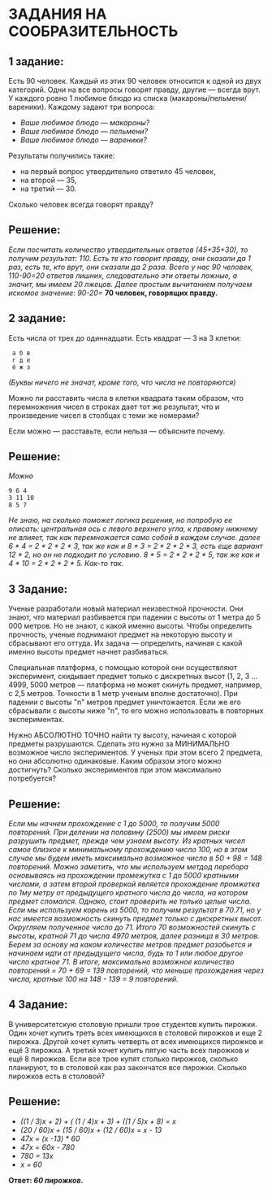 # ЗАДАНИЯ НА СООБРАЗИТЕЛЬНОСТЬ

## 1 задание:

Есть 90 человек. Каждый из этих 90 человек относится к одной из двух категорий. Одни на все вопросы говорят правду, другие — всегда врут. У каждого ровно 1 любимое блюдо из списка (макароны/пельмени/вареники). Каждому задают три вопроса:
* *Ваше любимое блюдо — макароны?*
* *Ваше любимое блюдо — пельмени?*
* *Ваше любимое блюдо — вареники?*

Результаты получились такие:

* на первый вопрос утвердительно ответило 45 человек,
* на второй — 35,
* на третий — 30.

Сколько человек всегда говорят правду?

## Решение:

*Если посчитать количество утвердительных ответов (45+35+30), то получим результат: 110. Есть те кто говорит правду, они сказали да 1 раз, есть те, кто врут, они сказали да 2 раза. Всего у нас 90 человек, 110-90=20 ответов лишних, следовательно эти ответы ложные, а значит, мы имеем 20 лжецов. Далее простым вычитанием получаем искомое значение: 90-20=* **70 человек, говорящих правду.**

## 2 задание:

Есть числа от трех до одиннадцати. Есть квадрат — 3 на 3 клетки:

     а б в
     г д е
     ё ж з

*(Буквы ничего не значат, кроме того, что числа не повторяются)*

Можно ли расставить числа в клетки квадрата таким образом, что перемножения чисел в строках дает тот же результат, что и произведение чисел в столбцах с теми же номерами?

Если можно — расставьте, если нельзя — объясните почему.

## Решение:

*Можно*

    9 6 4  
    3 11 10 
    8 5 7  


*Не знаю, на сколько поможет логика решения, но попробую ее описать:
центральная ось с левого верхнего угла, к правому нижнему не влияет, так как перемножается само собой в каждом случае. далее 6 * 4 = 2 * 2 * 2 * 3, так же как и 8 * 3 =  2 * 2 * 2 * 3, есть еще вариант 12 * 2, но он не подходит по условию. 8 * 5 = 2 * 2 * 2 * 5, так же как и 4 * 10 =  2 * 2 * 2 * 5. Как-то так.*

## 3 Задание:

Ученые разработали новый материал неизвестной прочности. Они знают, что материал разбивается при падении с высоты от 1 метра до 5 000 метров. Но не знают, с какой именно высоты. Чтобы определить прочность, ученые поднимают предмет на некоторую высоту и сбрасывают его оттуда. Их задача — определить, начиная с какой именно высоты предмет начнет разбиваться.

Специальная платформа, с помощью которой они осуществляют эксперимент, скидывает предмет только с дискретных высот (1, 2, 3 ... 4999, 5000 метров — платформа не может скинуть предмет, например, с 2,5 метров. Точности в 1 метр ученым вполне достаточно). При падении с высоты "n" метров предмет уничтожается. Если же его сбрасывали с высоты ниже "n", то его можно использовать в повторных экспериментах.

Нужно АБСОЛЮТНО ТОЧНО найти ту высоту, начиная с которой предметы разрушаются. Сделать это нужно за МИНИМАЛЬНО возможное число экспериментов. У ученых при этом всего 2 предмета, но они абсолютно одинаковые. Каким образом этого можно достигнуть? Сколько экспериментов при этом максимально потребуется?

## Решение:

*Если мы начнем прохождение с 1 до 5000, то получим 5000 повторений. При делении на половину (2500) мы имеем риски разрушить предмет, прежде чем узнаем высоту. Из кратных чисел самое близкое к минимальному прохождению число 100, но в этом случае мы будем иметь максимально возможное число в 50 + 98 = 148 повторений. Можно заметить, что мы используем метдод перебора основываясь на прохождении промежутка с 1 до 5000 кратными числами, а затем второй проверкой является прохождение промжетка по 1му метру от предыдущего кратного числа до числа, на котором предмет сломался. Однако, стоит проверить не только целые числа. Если мы используем корень из 5000, то получим результат в 70.71, но у нас имеется возможность скинуть предмет только с дискретных высот. Округляем полученное число до 71. Итого 70 возможностей скинуть с высоты, кратной 71 до числа 4970 метров, далее разница в 30 метров. Берем за основу на каком количестве метров предмет разобьется и начинаем идти от предыдущего числа, будь то 1  или любое другое число кратное 71. В итоге, максимально возможное количество повторений = 70 + 69 = 139 повторений, что меньше прохождения через числа, кратные 100 на 148 - 139 = 9 повторений.*

## 4 Задание:

В университетскую столовую пришли трое студентов купить пирожки. Один хочет купить треть всех имеющихся в столовой пирожков и еще 2 пирожка. Другой хочет купить четверть от всех имеющихся пирожков и ещё 3 пирожка. А третий хочет купить пятую часть всех пирожков и ещё 8 пирожков. Если все трое купят столько пирожков, сколько планируют, то в столовой как раз закончатся все пирожки. Сколько пирожков есть в столовой? 

## Решение: 

* *((1 / 3)x + 2) + ( (1 / 4)x + 3) + ((1 / 5)x + 8) = х*
* *(20 / 60)x + (15 / 60)x + (12 / 60)x = x - 13*
* *47x = (x -13) * 60*
* *47x = 60x - 780*
* *780 = 13x*
* *x = 60*

**Ответ: *60 пирожков*.**